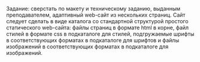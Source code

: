 Задание: сверстать по макету и техническому заданию, выданным преподавателем, адаптивный web-сайт из нескольких страниц. Сайт следует сделать в виде каталога со стандартной структурой простого статического web-сайта: файлы страниц в формате html в корне, файл стилей в формате css в подкаталоге для стилей, подгружаемые шрифты в соответствующих форматах в подкаталоге для шрифтов и файлы изображений в соответствующих форматах в подкаталоге для изображений.